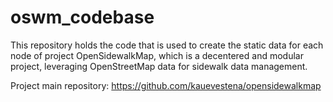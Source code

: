 # oswm_codebase
This repository holds the code that is used to create the static data for each node of project OpenSidewalkMap, which is a decentered and modular project, leveraging OpenStreetMap data for sidewalk data management.

Project main repository: https://github.com/kauevestena/opensidewalkmap
